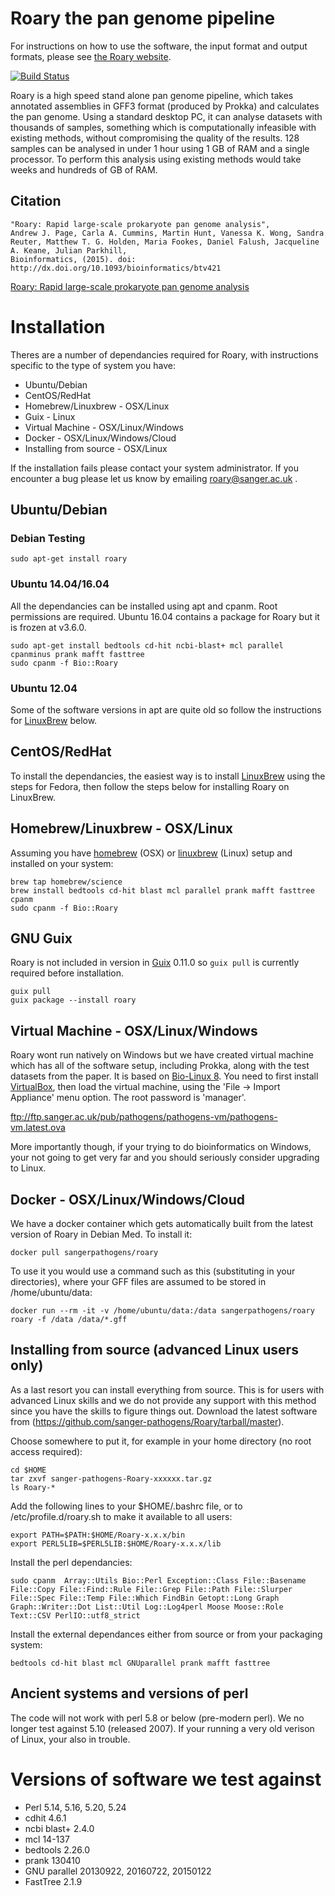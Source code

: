 # Roary the pan genome pipeline
For instructions on how to use the software, the input format and output formats, please see [the Roary website](http://sanger-pathogens.github.io/Roary).

[![Build Status](https://travis-ci.org/sanger-pathogens/Roary.svg?branch=master)](https://travis-ci.org/sanger-pathogens/Roary)

Roary is a high speed stand alone pan genome pipeline, which takes annotated assemblies in GFF3 format (produced by Prokka) and calculates the pan genome.  Using a standard desktop PC, it can analyse datasets with thousands of samples, something which is computationally infeasible with existing methods, without compromising the quality of the results.  128 samples can be analysed in under 1 hour using 1 GB of RAM and a single processor. To perform this analysis using existing methods would take weeks and hundreds of GB of RAM.

## Citation
    "Roary: Rapid large-scale prokaryote pan genome analysis",
    Andrew J. Page, Carla A. Cummins, Martin Hunt, Vanessa K. Wong, Sandra Reuter, Matthew T. G. Holden, Maria Fookes, Daniel Falush, Jacqueline A. Keane, Julian Parkhill,
    Bioinformatics, (2015). doi: http://dx.doi.org/10.1093/bioinformatics/btv421
[Roary: Rapid large-scale prokaryote pan genome analysis](http://dx.doi.org/10.1093/bioinformatics/btv421)

# Installation
Theres are a number of dependancies required for Roary, with instructions specific to the type of system you have:
* Ubuntu/Debian
* CentOS/RedHat
* Homebrew/Linuxbrew - OSX/Linux
* Guix - Linux
* Virtual Machine - OSX/Linux/Windows
* Docker - OSX/Linux/Windows/Cloud
* Installing from source - OSX/Linux

If the installation fails please contact your system administrator. If you encounter a bug please let us know by emailing roary@sanger.ac.uk .

## Ubuntu/Debian
### Debian Testing
```
sudo apt-get install roary
```

### Ubuntu 14.04/16.04
All the dependancies can be installed using apt and cpanm. Root permissions are required. Ubuntu 16.04 contains a package for Roary but it is frozen at v3.6.0.

```
sudo apt-get install bedtools cd-hit ncbi-blast+ mcl parallel cpanminus prank mafft fasttree
sudo cpanm -f Bio::Roary
```

### Ubuntu 12.04
Some of the software versions in apt are quite old so follow the instructions for [LinuxBrew](http://brew.sh/linuxbrew/) below.

## CentOS/RedHat
To install the dependancies, the easiest way is to install [LinuxBrew](http://brew.sh/linuxbrew/) using the steps for Fedora, then follow the steps below for installing Roary on LinuxBrew.

## Homebrew/Linuxbrew - OSX/Linux
Assuming you have [homebrew](http://brew.sh/) (OSX) or [linuxbrew](http://brew.sh/linuxbrew/) (Linux) setup and installed on your system:

```
brew tap homebrew/science
brew install bedtools cd-hit blast mcl parallel prank mafft fasttree cpanm
sudo cpanm -f Bio::Roary
```

## GNU Guix
Roary is not included in version in [Guix](https://www.gnu.org/software/guix) 0.11.0 so `guix pull` is currently required before installation.
```
guix pull
guix package --install roary
```

## Virtual Machine - OSX/Linux/Windows
Roary wont run natively on Windows but we have created virtual machine which has all of the software setup, including Prokka, along with the test datasets from the paper. It is based on [Bio-Linux 8](http://environmentalomics.org/bio-linux/).  You need to first install [VirtualBox](https://www.virtualbox.org/), then load the virtual machine, using the 'File -> Import Appliance' menu option. The root password is 'manager'.

ftp://ftp.sanger.ac.uk/pub/pathogens/pathogens-vm/pathogens-vm.latest.ova

More importantly though, if your trying to do bioinformatics on Windows, your not going to get very far and you should seriously consider upgrading to Linux.

## Docker - OSX/Linux/Windows/Cloud
We have a docker container which gets automatically built from the latest version of Roary in Debian Med. To install it:

```
docker pull sangerpathogens/roary
```

To use it you would use a command such as this (substituting in your directories), where your GFF files are assumed to be stored in /home/ubuntu/data:
```
docker run --rm -it -v /home/ubuntu/data:/data sangerpathogens/roary roary -f /data /data/*.gff
```

## Installing from source (advanced Linux users only)
As a last resort you can install everything from source. This is for users with advanced Linux skills and we do not provide any support with this method since you have the skills to figure things out.
Download the latest software from (https://github.com/sanger-pathogens/Roary/tarball/master).

Choose somewhere to put it, for example in your home directory (no root access required):

```
cd $HOME
tar zxvf sanger-pathogens-Roary-xxxxxx.tar.gz
ls Roary-*
```

Add the following lines to your $HOME/.bashrc file, or to /etc/profile.d/roary.sh to make it available to all users:

```
export PATH=$PATH:$HOME/Roary-x.x.x/bin
export PERL5LIB=$PERL5LIB:$HOME/Roary-x.x.x/lib
```
Install the perl dependancies:

```
sudo cpanm  Array::Utils Bio::Perl Exception::Class File::Basename File::Copy File::Find::Rule File::Grep File::Path File::Slurper File::Spec File::Temp File::Which FindBin Getopt::Long Graph Graph::Writer::Dot List::Util Log::Log4perl Moose Moose::Role Text::CSV PerlIO::utf8_strict 
```
Install the external dependances either from source or from your packaging system:
```
bedtools cd-hit blast mcl GNUparallel prank mafft fasttree
```

## Ancient systems and versions of perl
The code will not work with perl 5.8 or below (pre-modern perl). We no longer test against 5.10 (released 2007). If your running a very old verison of Linux, your also in trouble.

# Versions of software we test against
* Perl 5.14, 5.16, 5.20, 5.24
* cdhit 4.6.1
* ncbi blast+ 2.4.0
* mcl 14-137
* bedtools 2.26.0
* prank 130410
* GNU parallel 20130922, 20160722, 20150122
* FastTree 2.1.9
